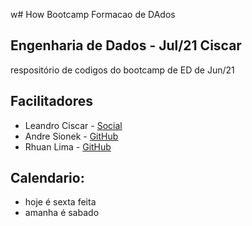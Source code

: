  w# How Bootcamp Formacao de DAdos

 ## Engenharia de Dados - Jul/21 Ciscar

 respositório de codigos do bootcamp de ED de Jun/21

 ## Facilitadores

 * Leandro Ciscar - [Social](www.facebook.com/Leandrociscar)
 * Andre Sionek - [GitHub](www.google.com)
 * Rhuan Lima - [GitHub](www.pudim.com.br)

 ## Calendario:

 - hoje é sexta feita
 - amanha é sabado